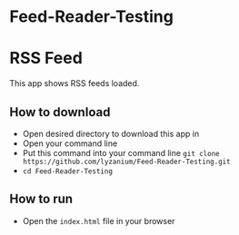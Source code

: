 # Feed-Reader-Testing

# RSS Feed

This app shows RSS feeds loaded.

## How to download
* Open desired directory to download this app in
* Open your command line
* Put this command into your command line `git clone https://github.com/lyzanium/Feed-Reader-Testing.git`
* `cd Feed-Reader-Testing`

## How to run
* Open the `index.html` file in your browser
